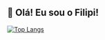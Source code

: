 ## 👋 Olá! Eu sou o Filipi! 

<!--
## 📈 GitHub Stats

 ![Seu Nome's GitHub stats](https://github-readme-stats.vercel.app/api?username=Filip3ra&show_icons=true&theme=github_dark&hide_title=true) -->
[![Top Langs](https://github-readme-stats.vercel.app/api/top-langs/?username=Filip3ra&layout=compact&theme=github_dark)](https://github.com/Filip3ra)

